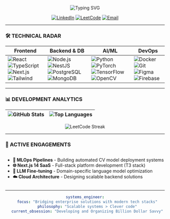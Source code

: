 <div align="center">
  
  <!-- Animated Header -->

<p align="center">
  <img src="https://readme-typing-svg.demolab.com?font=Fira+Code&size=40&duration=2000&pause=500&repeat=false&width=800&height=100&lines=SURAJ+MAHAPATRA;ANALYST+%40+DELOITTE;DATA+ANALYTICS+AND+AI%2FML;FULL-STACK+DEVELOPER" alt="Typing SVG" />
</p>

  <!-- Contact Badges -->
  [![LinkedIn](https://img.shields.io/badge/-CONNECT-%230A66C2?style=for-the-badge&logo=linkedin&logoColor=white)](https://www.linkedin.com/in/suraj-mahapatra-029211/)
  [![LeetCode](https://img.shields.io/badge/-SOLUTIONS-%23FFA116?style=for-the-badge&logo=leetcode&logoColor=black)](https://leetcode.com/DriveONe_Suraj002/)
  [![Email](https://img.shields.io/badge/-CONTACT-%23EA4335?style=for-the-badge&logo=gmail&logoColor=white)](mailto:surajmahapatra2003@gmail.com)

</div>

---

### 🛠️ TECHNICAL RADAR
<div align="center">
  
| **Frontend** | **Backend & DB** | **AI/ML** | **DevOps** |
|--------------|------------------|-----------|------------|
| <img src="https://img.shields.io/badge/React-20232A?logo=react&logoColor=61DAFB" alt="React"> <img src="https://img.shields.io/badge/TypeScript-3178C6?logo=typescript&logoColor=white" alt="TypeScript"> <img src="https://img.shields.io/badge/Next.js-000000?logo=nextdotjs" alt="Next.js"> <img src="https://img.shields.io/badge/Tailwind_CSS-06B6D4?logo=tailwindcss" alt="Tailwind"> | <img src="https://img.shields.io/badge/Node.js-339933?logo=nodedotjs" alt="Node.js"> <img src="https://img.shields.io/badge/NestJS-E0234E?logo=nestjs" alt="NestJS"> <img src="https://img.shields.io/badge/PostgreSQL-4169E1?logo=postgresql" alt="PostgreSQL"> <img src="https://img.shields.io/badge/MongoDB-47A248?logo=mongodb" alt="MongoDB"> | <img src="https://img.shields.io/badge/Python-3776AB?logo=python" alt="Python"> <img src="https://img.shields.io/badge/PyTorch-EE4C2C?logo=pytorch" alt="PyTorch"> <img src="https://img.shields.io/badge/TensorFlow-FF6F00?logo=tensorflow" alt="TensorFlow"> <img src="https://img.shields.io/badge/OpenCV-5C3EE8?logo=opencv" alt="OpenCV"> | <img src="https://img.shields.io/badge/Docker-2496ED?logo=docker" alt="Docker"> <img src="https://img.shields.io/badge/Git-F05032?logo=git" alt="Git"> <img src="https://img.shields.io/badge/Figma-F24E1E?logo=figma" alt="Figma"> <img src="https://img.shields.io/badge/Firebase-FFCA28?logo=firebase" alt="Firebase"> |

</div>

---

### 📊 DEVELOPMENT ANALYTICS
<div align="center">
  
| ![GitHub Stats](https://github-readme-stats.vercel.app/api?username=suraj209211&show_icons=true&theme=dark&hide_border=true&bg_color=00000000&title_color=22D3EE&text_color=FFFFFF&icon_color=22D3EE&hide_title=true) | ![Top Languages](https://github-readme-stats.vercel.app/api/top-langs/?username=suraj209211&layout=compact&theme=dark&hide_border=true&bg_color=00000000&title_color=22D3EE&text_color=FFFFFF&langs_count=6) |
|---------------------------------------------------------------------------------------------------------------------------------------------------------|---------------------------------------------------------------------------------------------------------------------------------------------|

![LeetCode Streak](https://streak-stats.demolab.com?user=suraj209211&theme=dark&date_format=j%20M%5B%20Y%5D&hide_border=true&background=00000000&ring=22D3EE&fire=22D3EE&currStreakLabel=FFFFFF)

</div>

---

### 🚀 ACTIVE ENGAGEMENTS
<div align="center" style="text-align:left; display:inline-block">

- **🤖 MLOps Pipelines** - Building automated CV model deployment systems  
- **🌐 Next.js 14 SaaS** - Full-stack platform development (T3 stack)  
- **🧠 LLM Fine-tuning** - Domain-specific language model optimization  
- **☁️ Cloud Architecture** - Designing scalable backend solutions  

</div>

---

<div align="center">
  
```yaml
systems_engineer:
  focus: "Bridging enterprise solutions with modern tech stacks"
  philosophy: "Scalable systems > Clever code"
  current_obsession: "Developing and Organizing Billion Dollar Savvy"
